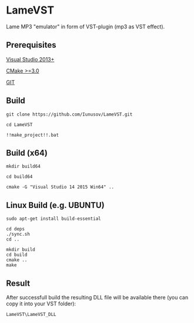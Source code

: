 # LameVST
Lame MP3 "emulator" in form of VST-plugin (mp3 as VST effect).


## Prerequisites

[Visual Studio 2013+](https://www.visualstudio.com/downloads/download-visual-studio-vs)

[CMake >=3.0](https://cmake.org/download/)

[GIT](https://git-scm.com/download/win)

## Build

```
git clone https://github.com/Iunusov/LameVST.git
```

```
cd LameVST
```

```
!!make_project!!.bat
```

## Build (x64)

```
mkdir build64
```

```
cd build64
```

```
cmake -G "Visual Studio 14 2015 Win64" ..
```

## Linux Build (e.g. UBUNTU)

```
sudo apt-get install build-essential
```

```
cd deps
./sync.sh
cd ..
```

```
mkdir build
cd build
cmake ..
make
```

## Result

After successfull build the resulting DLL file will be available there (you can copy it into your VST folder):
```
LameVST\LameVST_DLL
```

